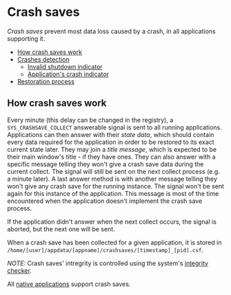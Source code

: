 # Crash saves

_Crash saves_ prevent most data loss caused by a crash, in all applications supporting it.

- [How crash saves work](#how-crash-saves-work)
- [Crashes detection](#crashes-detection)
  - [Invalid shutdown indicator](#invalid-shutdown-indicator)
  - [Application's crash indicator](#applications-crash-indicator)
- [Restoration process](#restoration-process)

## How crash saves work

Every minute (this delay can be changed in the registry), a `SYS_CRASHSAVE_COLLECT` answerable signal is sent to all running applications.
Applications can then answer with their _state data_, which should contain every data required for the application in order to be restored to its exact current state later. They may join a _title message_, which is expected to be their main window's title - if they have ones.
They can also answer with a specific message telling they won't give a crash save data during the current collect. The signal will still be sent on the next collect process (e.g. a minute later).
A last answer method is with another message telling they won't give any crash save for the running instance. The signal won't be sent again for this instance of the application. This message is most of the time encountered when the application doesn't implement the crash save process.

If the application didn't answer when the next collect occurs, the signal is aborted, but the next one will be sent.

When a crash save has been collected for a given application, it is stored in `/home/[user]/appdata/[appname]/crashsaves/[timestamp]_[pid].csf`.

_NOTE:_ Crash saves' intregrity is controlled using the system's [integrity checker](../technical/integrity-checker.md).

All [native applications](../applications/README.md) support crash saves.
